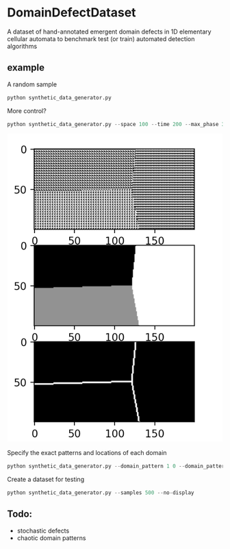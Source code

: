 # DomainDefectDataset
A dataset of hand-annotated emergent domain defects in 1D elementary cellular automata to benchmark test (or train) automated detection algorithms


## example

A random sample
```python
python synthetic_data_generator.py 
```

More control?
```python
python synthetic_data_generator.py --space 100 --time 200 --max_phase 3 --n_domains 3 
```
![](example.png)

Specify the exact patterns and locations of each domain
```python
python synthetic_data_generator.py --domain_pattern 1 0 --domain_pattern 0 1 --domain_centre 10 10 --domain_centre 50 50  
```

Create a dataset for testing
```python
python synthetic_data_generator.py --samples 500 --no-display 
```

## Todo:
- stochastic defects
- chaotic domain patterns